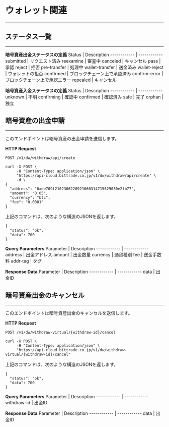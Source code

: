 # ウォレット関連
---------------------------------------------------


## ステータス一覧
------------------------------------------------------------------

**暗号資産出金ステータスの定義**
 Status | Description
------------ | ------------ 
submitted | リクエスト済み
reexamine | 審査中
canceled | キャンセル
pass | 承認
reject | 拒否
pre-transfer | 処理中
wallet-transfer | 送金済み
wallet-reject | ウォレットの拒否
confirmed | ブロックチェーン上で承認済み
confirm-error | ブロックチェーン上で承認エラー
repealed | キャンセル

**暗号資産入金ステータスの定義**
 Status | Description
------------ | ------------ 
unknown | 不明
confirming | 確認中
confirmed | 確認済み
safe | 	完了
orphan | 独立


## 暗号資産の出金申請
------------------------------------------
このエンドポイントは暗号資産の出金申請を送信します。


**HTTP Request**

```
POST /v1/dw/withdraw/api/create
```

```
curl -X POST \
     -H "Content-Type: application/json" \
     "https://api-cloud.bittrade.co.jp/v1/dw/withdraw/api/create" \
     -d \
{
  "address": "0xde709f2102306220921060314715629080e2fb77",
  "amount": "0.05",
  "currency": "btc",
  "fee": "0.0001"
}
```

上記のコマンドは、次のような構造のJSONを返します。

```
{
  "status": "ok",
  "data": 700
}
```

**Query Parameters**
 Parameter | Description
------------ | ------------ 
address | 出金アドレス
amount | 出金数量
currency | 通貨種別
fee | 送金手数料
addr-tag | タグ

**Response Data**
Parameter | Description
------------ | ------------ 
data | 出金ID


## 暗号資産出金のキャンセル
---------------------------------------------------
このエンドポイントは暗号資産出金のキャンセルを送信します。


**HTTP Request**

```
POST /v1/dw/withdraw-virtual/{withdraw-id}/cancel
```

```
curl -X POST \
     -H "Content-Type: application/json" \
     "https://api-cloud.bittrade.co.jp/v1/dw/withdraw-virtual/{withdraw-id}/cancel"
```

上記のコマンドは、次のような構造のJSONを返します。

```
{
  "status": "ok",
  "data": 700
}
```

**Query Parameters**
Parameter | Description
------------ | ------------ 
withdraw-id | 出金ID


**Response Data**
Parameter | Description
------------ | ------------ 
data | 出金ID
